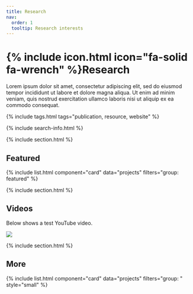```yaml
---
title: Research
nav:
  order: 1
  tooltip: Research interests
---
```


# {% include icon.html icon="fa-solid fa-wrench" %}Research

Lorem ipsum dolor sit amet, consectetur adipiscing elit, sed do eiusmod tempor incididunt ut labore et dolore magna aliqua.
Ut enim ad minim veniam, quis nostrud exercitation ullamco laboris nisi ut aliquip ex ea commodo consequat.

{% include tags.html tags="publication, resource, website" %}

{% include search-info.html %}

{% include section.html %}

## Featured

{% include list.html component="card" data="projects" filters="group: featured" %}

{% include section.html %}

## Videos

Below shows a test YouTube video.

![](https://www.youtube.com/watch?v=r0NRjLsOXvw)

{% include section.html %}

## More

{% include list.html component="card" data="projects" filters="group: " style="small" %}